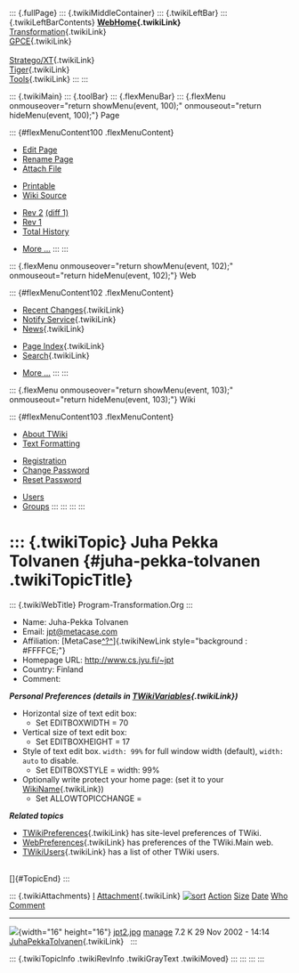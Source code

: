 ::: {.fullPage}
::: {.twikiMiddleContainer}
::: {.twikiLeftBar}
::: {.twikiLeftBarContents}
**[WebHome](WebHome){.twikiLink}**\
[Transformation](../Transform/WebHome){.twikiLink}\
[GPCE](../Gpce/WebHome){.twikiLink}\
\
[Stratego/XT](../Stratego/WebHome){.twikiLink}\
[Tiger](../Tiger/WebHome){.twikiLink}\
[Tools](../Tools/WebHome){.twikiLink}
:::
:::

::: {.twikiMain}
::: {.toolBar}
::: {.flexMenuBar}
::: {.flexMenu onmouseover="return showMenu(event, 100);" onmouseout="return hideMenu(event, 100);"}
Page

::: {#flexMenuContent100 .flexMenuContent}
-   [Edit
    Page](http://www.program-transformation.org/edit/Main/JuhaPekkaTolvanen?t=1536826074)
-   [Rename
    Page](http://www.program-transformation.org/rename/Main/JuhaPekkaTolvanen)
-   [Attach
    File](http://www.program-transformation.org/attach/Main/JuhaPekkaTolvanen)

<!-- -->

-   [Printable](http://www.program-transformation.org/view/Main/JuhaPekkaTolvanen?skin=print.pattern)
-   [Wiki
    Source](http://www.program-transformation.org/view/Main/JuhaPekkaTolvanen?skin=text&raw=on&contenttype=text/plain)

<!-- -->

-   [Rev
    2](http://www.program-transformation.org/view/Main/JuhaPekkaTolvanen?rev=1.2)
    [(diff 1)](http://www.program-transformation.org/rdiff/Main/JuhaPekkaTolvanen?rev1=1.2&rev2=1.1)
-   [Rev
    1](http://www.program-transformation.org/view/Main/JuhaPekkaTolvanen?rev=1.1)
-   [Total
    History](http://www.program-transformation.org/rdiff/Main/JuhaPekkaTolvanen)

<!-- -->

-   [More
    \...](http://www.program-transformation.org/oops/Main/JuhaPekkaTolvanen?template=oopsmore&param1=1.2&param2=1.2)
:::
:::

::: {.flexMenu onmouseover="return showMenu(event, 102);" onmouseout="return hideMenu(event, 102);"}
Web

::: {#flexMenuContent102 .flexMenuContent}
-   [Recent Changes](WebChanges){.twikiLink}
-   [Notify Service](WebNotify){.twikiLink}
-   [News](WebNews){.twikiLink}

<!-- -->

-   [Page Index](WebIndex){.twikiLink}
-   [Search](WebSearch){.twikiLink}

<!-- -->

-   [More
    \...](http://www.program-transformation.org/oops/Main/JuhaPekkaTolvanen?template=oopsmore&param1=1.2&param2=1.2)
:::
:::

::: {.flexMenu onmouseover="return showMenu(event, 103);" onmouseout="return hideMenu(event, 103);"}
Wiki

::: {#flexMenuContent103 .flexMenuContent}
-   [About
    TWiki](http://www.program-transformation.org/view/TWiki/WebHome)
-   [Text
    Formatting](http://www.program-transformation.org/view/TWiki/TextFormattingRules)

<!-- -->

-   [Registration](http://www.program-transformation.org/view/TWiki/TWikiRegistration)
-   [Change
    Password](http://www.program-transformation.org/view/TWiki/ChangePassword)
-   [Reset
    Password](http://www.program-transformation.org/view/TWiki/ResetPassword)

<!-- -->

-   [Users](http://www.program-transformation.org/view/Main/TWikiUsers)
-   [Groups](http://www.program-transformation.org/view/Main/TWikiGroups)
:::
:::
:::
:::

::: {.twikiTopic}
Juha Pekka Tolvanen {#juha-pekka-tolvanen .twikiTopicTitle}
===================

::: {.twikiWebTitle}
Program-Transformation.Org
:::

-   Name: Juha-Pekka Tolvanen
-   Email: <jpt@metacase.com>
-   Affiliation:
    [MetaCase[^?^](http://www.program-transformation.org/edit/Main/MetaCase?topicparent=Main.JuhaPekkaTolvanen)]{.twikiNewLink
    style="background : #FFFFCE;"}
-   Homepage URL: <http://www.cs.jyu.fi/~jpt>
-   Country: Finland
-   Comment:

***Personal Preferences (details in
[TWikiVariables](../TWiki/TWikiVariables){.twikiLink})***

-   Horizontal size of text edit box:
    -   Set EDITBOXWIDTH = 70
-   Vertical size of text edit box:
    -   Set EDITBOXHEIGHT = 17
-   Style of text edit box. `width: 99%` for full window width
    (default), `width: auto` to disable.
    -   Set EDITBOXSTYLE = width: 99%
-   Optionally write protect your home page: (set it to your
    [WikiName](../TWiki/WikiName){.twikiLink})
    -   Set ALLOWTOPICCHANGE =

***Related topics***

-   [TWikiPreferences](../TWiki/TWikiPreferences){.twikiLink} has
    site-level preferences of TWiki.
-   [WebPreferences](WebPreferences){.twikiLink} has preferences of the
    TWiki.Main web.
-   [TWikiUsers](TWikiUsers){.twikiLink} has a list of other TWiki
    users.

\
[]{#TopicEnd}
:::

::: {.twikiAttachments}
  [I](JuhaPekkaTolvanen@sortcol=0&table=1&up=0#sorted_table "Sort by this column")   [Attachment](../TWiki/FileAttachment){.twikiLink} [![sort](../pub/TWiki/TablePlugin/diamond.gif)](JuhaPekkaTolvanen@sortcol=1&table=1&up=0#sorted_table "Sort by this column")   [Action](JuhaPekkaTolvanen@sortcol=2&table=1&up=0#sorted_table "Sort by this column")                                                                               [Size](JuhaPekkaTolvanen@sortcol=3&table=1&up=0#sorted_table "Sort by this column") [Date](JuhaPekkaTolvanen@sortcol=4&table=1&up=0#sorted_table "Sort by this column")   [Who](JuhaPekkaTolvanen@sortcol=5&table=1&up=0#sorted_table "Sort by this column")   [Comment](JuhaPekkaTolvanen@sortcol=6&table=1&up=0#sorted_table "Sort by this column")
  ---------------------------------------------------------------------------------- -------------------------------------------------------------------------------------------------------------------------------------------------------------------------------- ----------------------------------------------------------------------------------------------------------------------------------------------------------------- ------------------------------------------------------------------------------------- ------------------------------------------------------------------------------------- ------------------------------------------------------------------------------------ ----------------------------------------------------------------------------------------
  ![](../pub/icn/bmp.gif){width="16" height="16"}                                    [jpt2.jpg](../pub/Main/JuhaPekkaTolvanen/jpt2.jpg)                                                                                                                               [manage](http://www.program-transformation.org/attach/Main/JuhaPekkaTolvanen?filename=jpt2.jpg&revInfo=1 "change, update, previous revisions, move, delete...")                                                                                   7.2 K 29 Nov 2002 - 14:14                                                                   [JuhaPekkaTolvanen](JuhaPekkaTolvanen){.twikiLink}                                    
:::

::: {.twikiTopicInfo .twikiRevInfo .twikiGrayText .twikiMoved}
:::
:::
:::
:::
